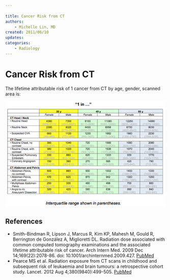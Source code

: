 ```yaml
---

title: Cancer Risk from CT
authors:
    - Michelle Lin, MD
created: 2011/06/10
updates:
categories:
    - Radiology
---
```


# Cancer Risk from CT

The lifetime attributable risk of 1 cancer from CT by age, gender, scanned area is:

![CT-cancer risk chart](image-1.png)

## References

- Smith-Bindman R, Lipson J, Marcus R, Kim KP, Mahesh M, Gould R, Berrington de González A, Miglioretti DL. Radiation dose associated with common computed tomography examinations and the associated lifetime attributable risk of cancer. Arch Intern Med. 2009 Dec 14;169(22):2078-86. doi: 10.1001/archinternmed.2009.427. [PubMed](https://www.ncbi.nlm.nih.gov/pubmed/?term=20008690)
- Pearce MS et al. Radiation exposure from CT scans in childhood and subsequent risk of leukaemia and brain tumours: a retrospective cohort study. Lancet. 2012 Aug 4;380(9840):499-505. [PubMed](https://www.ncbi.nlm.nih.gov/pubmed?term=22681860)
